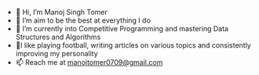 - 👋 Hi, I’m Manoj Singh Tomer
- 👀 I’m aim to be the best at everything I do
- 🌱 I’m currently into Competitive Programming and mastering Data Structures and Algorithms
- 📌I like playing football, writing articles on various topics and consistently improving my personality
- 📫 Reach me at manojtomer0709@gmail.com

<!---
manojtomer0709/manojtomer0709 is a ✨ special ✨ repository because its `README.md` (this file) appears on your GitHub profile.
You can click the Preview link to take a look at your changes.
--->
